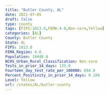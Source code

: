 ```yaml
---
title: "Butler County, AL"
date: 2021-07-05
draft: false
type: county
tags: [FIPS:1013.0,FEMA:4.0,Non-core,Yellow]
categories: [AL]
County: Butler County
State: AL
FIPS: 1013.0
FEMA_Region: 4.0
Population: 19448.0
NCHS_Urban_Rural_Classification: Non-core
Tests_in_prior_14_days: 135.0
Fourteen_day_test_rate_per_100000: 694.0
Percent_Positivity_in_prior_14_days: 0.104
Level: Yellow
url: /states/AL/butler-county
---
```



